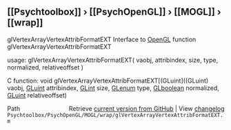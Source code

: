 ## [[Psychtoolbox]] &#8250; [[PsychOpenGL]] &#8250; [[MOGL]] &#8250; [[wrap]]

glVertexArrayVertexAttribFormatEXT  Interface to [OpenGL](OpenGL) function glVertexArrayVertexAttribFormatEXT  
  
usage:  glVertexArrayVertexAttribFormatEXT( vaobj, attribindex, size, type, normalized, relativeoffset )  
  
C function:  void glVertexArrayVertexAttribFormatEXT[(GLuint]((GLuint) vaobj, [GLuint](GLuint) attribindex, [GLint](GLint) size, [GLenum](GLenum) type, [GLboolean](GLboolean) normalized, [GLuint](GLuint) relativeoffset)  




<div class="code_header" style="text-align:right;">
  <span style="float:left;">Path&nbsp;&nbsp;</span> <span class="counter">Retrieve <a href=
  "https://raw.github.com/Psychtoolbox-3/Psychtoolbox-3/beta/Psychtoolbox/PsychOpenGL/MOGL/wrap/glVertexArrayVertexAttribFormatEXT.m">current version from GitHub</a> | View <a href=
  "https://github.com/Psychtoolbox-3/Psychtoolbox-3/commits/beta/Psychtoolbox/PsychOpenGL/MOGL/wrap/glVertexArrayVertexAttribFormatEXT.m">changelog</a></span>
</div>
<div class="code">
  <code>Psychtoolbox/PsychOpenGL/MOGL/wrap/glVertexArrayVertexAttribFormatEXT.m</code>
</div>

